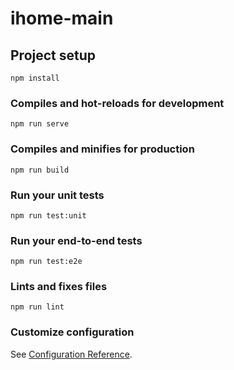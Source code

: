 <!--
 * @Descripttion: 
 * @version: 
 * @Author: zyc
 * @Date: 2020-06-22 11:46:55
 * @LastEditors: zyc
 * @LastEditTime: 2020-06-23 17:40:50
--> 
# ihome-main

## Project setup
```
npm install
```

### Compiles and hot-reloads for development
```
npm run serve
```

### Compiles and minifies for production
```
npm run build
```

### Run your unit tests
```
npm run test:unit
```

### Run your end-to-end tests
```
npm run test:e2e
```

### Lints and fixes files
```
npm run lint
```

### Customize configuration
See [Configuration Reference](https://cli.vuejs.org/config/).
